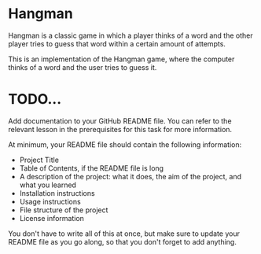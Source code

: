 # Hangman
Hangman is a classic game in which a player thinks of a word and the other player tries to guess that word within a certain amount of attempts.

This is an implementation of the Hangman game, where the computer thinks of a word and the user tries to guess it. 

# TODO...
Add documentation to your GitHub README file. You can refer to the relevant lesson in the prerequisites for this task for more information.

At minimum, your README file should contain the following information:

- Project Title
- Table of Contents, if the README file is long
- A description of the project: what it does, the aim of the project, and what you learned
- Installation instructions
- Usage instructions
- File structure of the project
- License information

You don't have to write all of this at once, but make sure to update your README file as you go along, so that you don't forget to add anything.


